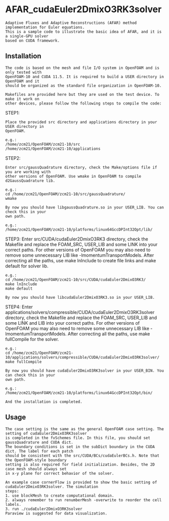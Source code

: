 # AFAR_cudaEuler2DmixO3RK3solver

	Adaptive Fluxes and Adaptive Reconstructions (AFAR) method implementation for Euler equations.
	This is a sample code to illustrate the basic idea of AFAR, and it is a single-GPU solver
	based on CUDA framework.

## Installation

	The code is based on the mesh and file I/O system in OpenFOAM and is only tested with
	OpenFOAM-10 and CUDA 11.5. It is required to build a USER directory in OpenFOAM and it
	should be organized as the standard file organization in OpenFOAM-10.
	
	Makefiles are provided here but they are used on the test device. To make it work on
	other devices, please follow the following steps to compile the code:
	
STEP1:
	
	Place the provided src directory and applications directory in your USER directory in
	OpenFOAM.
	
	e.g.:
	/home/zcm21/OpenFOAM/zcm21-10/src
	/home/zcm21/OpenFOAM/zcm21-10/applications
	
STEP2:
	
	Enter src/gaussQuadrature directory, check the Make/options file if you are working with
	other versions of OpenFOAM. Use wmake in OpenFOAM to compile d2GaussQuadrature lib.
	
	e.g.:
	cd /home/zcm21/OpenFOAM/zcm21-10/src/gaussQuadrature/
	wmake
	
	By now you should have libgaussQuadrature.so in your USER_LIB. You can check this in your
	own path.
	
	e.g.:
	/home/zcm21/OpenFOAM/zcm21-10/platforms/linux64GccDPInt32Opt/lib/
	
STEP3:
	Enter src/CUDA/cudaEuler2DmixO3RK3 directory, check the Makefile and replace the FOAM_SRC,
	USER_LIB and some LINK into your correct paths. For other versions of OpenFOAM you may also
	need to remove some unnecessary LIB like -lmomentumTransportModels. After correcting all the
	paths, use make lnInclude to create file links and make default for solver lib.
	
	e.g.:
	cd /home/zcm21/OpenFOAM/zcm21-10/src/CUDA/cudaEuler2DmixO3RK3/
	make lnInclude
	make default
	
	By now you should have libcudaEuler2DmixO3RK3.so in your USER_LIB.
	
STEP4:
	Enter applications/solvers/compressible/CUDA/cudaEuler2DmixO3RK3solver directory, check the
	Makefile and replace the FOAM_SRC, USER_LIB and some LINK and LIB into your correct paths.
	For other versions of OpenFOAM you may also need to remove some unnecessary LIB like
	-lmomentumTransportModels. After correcting all the paths, use make fullCompile for the solver.
	
	e.g.:
	cd /home/zcm21/OpenFOAM/zcm21-10/applications/solvers/compressible/CUDA/cudaEuler2DmixO3RK3solver/
	make fullCompile
	
	By now you should have cudaEuler2DmixO3RK3solver in your USER_BIN. You can check this in your
	own path.
	
	e.g.:
	/home/zcm21/OpenFOAM/zcm21-10/platforms/linux64GccDPInt32Opt/bin/
	
	And the installation is completed.
	
## Usage

	The case setting is the same as the general OpenFOAM case setting. The setting of cudaEuler2DmixO3RK3solver
	is completed in the fvSchemes file. In this file, you should set gaussQuadrature and CUDA dict.
	The boundary conditions is set in the subDict boundary in the CUDA dict. The label for each patch
	should be consistent with the src/CUDA/BCs/cudaEulerBCs.h. Note that the OpenFOAM-style boundary
	setting is also required for field initialization. Besides, the 2D case mesh should always set
	in x-y plane for correct behavior of the solver.
	
	An example case cornerFlow is provided to show the basic setting of cudaEuler2DmixO3RK3solver. The simulation
	steps:
	1. use blockMesh to create computational domain.
	2. always remember to run renumberMesh -overwrite to reorder the cell labels.
	3. run ./cudaEuler2DmixO3RK3solver
	Paraview is suggested for data visualization.
